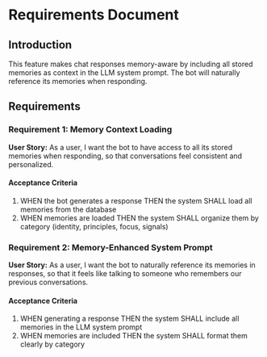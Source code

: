 # Requirements Document

## Introduction

This feature makes chat responses memory-aware by including all stored memories as context in the LLM system prompt. The bot will naturally reference its memories when responding.

## Requirements

### Requirement 1: Memory Context Loading

**User Story:** As a user, I want the bot to have access to all its stored memories when responding, so that conversations feel consistent and personalized.

#### Acceptance Criteria

1. WHEN the bot generates a response THEN the system SHALL load all memories from the database
2. WHEN memories are loaded THEN the system SHALL organize them by category (identity, principles, focus, signals)

### Requirement 2: Memory-Enhanced System Prompt

**User Story:** As a user, I want the bot to naturally reference its memories in responses, so that it feels like talking to someone who remembers our previous conversations.

#### Acceptance Criteria

1. WHEN generating a response THEN the system SHALL include all memories in the LLM system prompt
2. WHEN memories are included THEN the system SHALL format them clearly by category